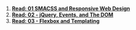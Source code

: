 1.  **[Read: 01 SMACSS and Responsive Web Design ](SMACS.md)**
 2.  **[Read: 02 - jQuery, Events, and The DOM ](jQuery.md)**
 3.  **[Read: 03 - Flexbox and Templating ](flex.md)**